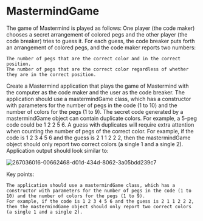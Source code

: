 # MastermindGame

The game of Mastermind is played as follows: One player (the code maker) chooses a secret arrangement of colored pegs and the other player (the code breaker) tries to guess it. For each guess, the code breaker puts forth an arrangement of colored pegs, and the code maker reports two numbers:

    The number of pegs that are the correct color and in the correct position.
    The number of pegs that are the correct color regardless of whether they are in the correct position.

Create a Mastermind application that plays the game of Mastermind with the computer as the code maker and the user as the code breaker. The application should use a mastermindGame class, which has a constructor with parameters for the number of pegs in the code (1 to 10) and the number of colors for the pegs (1 to 9). The secret code generated by a mastermindGame object can contain duplicate colors. For example, a 5-peg code could be 1 2 2 5 6. A guess with duplicates will require extra attention when counting the number of pegs of the correct color. For example, if the code is 1 2 3 4 5 6 and the guess is 2 1 1 2 2 2, then the mastermindGame object should only report two correct colors (a single 1 and a single 2). Application output should look similar to:

![267036016-00662468-d01d-434d-8062-3a05bdd239c7](https://github.com/eldar-k/MastermindGame/assets/144455125/e457ee34-db86-4717-85ec-0118007f5cf3)

Key points:

    The application should use a mastermindGame class, which has a constructor with parameters for the number of pegs in the code (1 to 10) and the number of colors for the pegs (1 to 9).
    For example, if the code is 1 2 3 4 5 6 and the guess is 2 1 1 2 2 2, then the mastermindGame object should only report two correct colors (a single 1 and a single 2).
